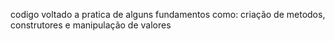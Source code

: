 codigo voltado a pratica de alguns fundamentos como: criação de metodos, construtores e manipulação de valores